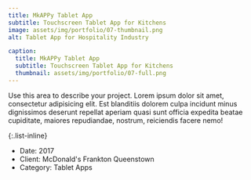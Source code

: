 ```yaml
---
title: MkAPPy Tablet App
subtitle: Touchscreen Tablet App for Kitchens
image: assets/img/portfolio/07-thumbnail.png
alt: Tablet App for Hospitality Industry

caption:
  title: MkAPPy Tablet App
  subtitle: Touchscreen Tablet App for Kitchens
  thumbnail: assets/img/portfolio/07-full.png
---
```

Use this area to describe your project. Lorem ipsum dolor sit amet, consectetur adipisicing elit. Est blanditiis dolorem culpa incidunt minus dignissimos deserunt repellat aperiam quasi sunt officia expedita beatae cupiditate, maiores repudiandae, nostrum, reiciendis facere nemo!

{:.list-inline}
- Date: 2017
- Client: McDonald's Frankton Queenstown
- Category: Tablet Apps


